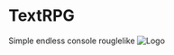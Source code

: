 # TextRPG
Simple endless console rouglelike
![Logo]([https://imgur.com/AU82y8Y](https://i.imgur.com/AU82y8Y.png))
